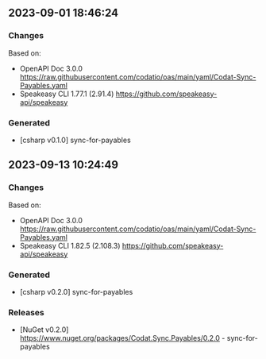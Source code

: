 

## 2023-09-01 18:46:24
### Changes
Based on:
- OpenAPI Doc 3.0.0 https://raw.githubusercontent.com/codatio/oas/main/yaml/Codat-Sync-Payables.yaml
- Speakeasy CLI 1.77.1 (2.91.4) https://github.com/speakeasy-api/speakeasy
### Generated
- [csharp v0.1.0] sync-for-payables

## 2023-09-13 10:24:49
### Changes
Based on:
- OpenAPI Doc 3.0.0 https://raw.githubusercontent.com/codatio/oas/main/yaml/Codat-Sync-Payables.yaml
- Speakeasy CLI 1.82.5 (2.108.3) https://github.com/speakeasy-api/speakeasy
### Generated
- [csharp v0.2.0] sync-for-payables
### Releases
- [NuGet v0.2.0] https://www.nuget.org/packages/Codat.Sync.Payables/0.2.0 - sync-for-payables